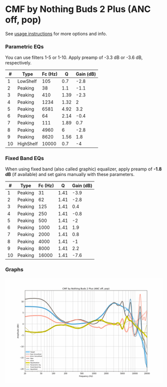 # CMF by Nothing Buds 2 Plus (ANC off, pop)
See [usage instructions](https://github.com/jaakkopasanen/AutoEq#usage) for more options and info.

### Parametric EQs
You can use filters 1-5 or 1-10. Apply preamp of -3.3 dB or -3.6 dB, respectively.

|   # | Type      |   Fc (Hz) |    Q |   Gain (dB) |
|-----|-----------|-----------|------|-------------|
|   1 | LowShelf  |       105 | 0.7  |        -2.8 |
|   2 | Peaking   |        38 | 1.1  |        -1.1 |
|   3 | Peaking   |       410 | 1.39 |        -2.3 |
|   4 | Peaking   |      1234 | 1.32 |         2   |
|   5 | Peaking   |      6581 | 4.92 |         3.2 |
|   6 | Peaking   |        64 | 2.14 |        -0.4 |
|   7 | Peaking   |       111 | 1.89 |         0.7 |
|   8 | Peaking   |      4960 | 6    |        -2.8 |
|   9 | Peaking   |      8620 | 1.56 |         1.8 |
|  10 | HighShelf |     10000 | 0.7  |        -4   |

### Fixed Band EQs
When using fixed band (also called graphic) equalizer, apply preamp of **-1.8 dB** (if available) and set gains manually with these parameters.

|   # | Type    |   Fc (Hz) |    Q |   Gain (dB) |
|-----|---------|-----------|------|-------------|
|   1 | Peaking |        31 | 1.41 |        -3.9 |
|   2 | Peaking |        62 | 1.41 |        -2.8 |
|   3 | Peaking |       125 | 1.41 |         0.4 |
|   4 | Peaking |       250 | 1.41 |        -0.8 |
|   5 | Peaking |       500 | 1.41 |        -2   |
|   6 | Peaking |      1000 | 1.41 |         1.9 |
|   7 | Peaking |      2000 | 1.41 |         0.8 |
|   8 | Peaking |      4000 | 1.41 |        -1   |
|   9 | Peaking |      8000 | 1.41 |         2.2 |
|  10 | Peaking |     16000 | 1.41 |        -7.6 |

### Graphs
![](./CMF%20by%20Nothing%20Buds%202%20Plus%20(ANC%20off,%20pop).png)
